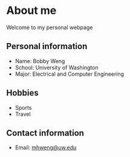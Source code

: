 
# About me

Welcome to my personal webpage

## Personal information

 - Name: Bobby Weng
 - School: University of Washington
 - Major: Electrical and Computer Engineering

## Hobbies

 - Sports
 - Travel

## Contact information

 - Email: mhweng@uw.edu
 


